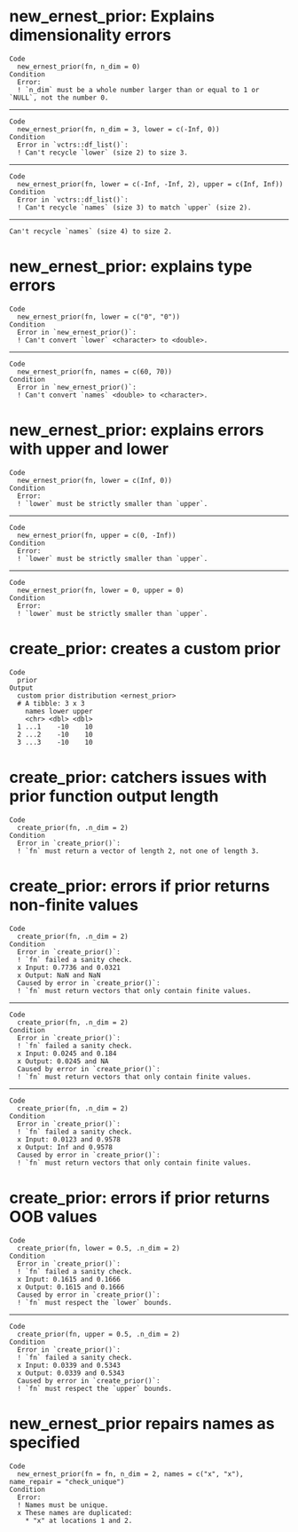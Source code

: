 # new_ernest_prior: Explains dimensionality errors

    Code
      new_ernest_prior(fn, n_dim = 0)
    Condition
      Error:
      ! `n_dim` must be a whole number larger than or equal to 1 or `NULL`, not the number 0.

---

    Code
      new_ernest_prior(fn, n_dim = 3, lower = c(-Inf, 0))
    Condition
      Error in `vctrs::df_list()`:
      ! Can't recycle `lower` (size 2) to size 3.

---

    Code
      new_ernest_prior(fn, lower = c(-Inf, -Inf, 2), upper = c(Inf, Inf))
    Condition
      Error in `vctrs::df_list()`:
      ! Can't recycle `names` (size 3) to match `upper` (size 2).

---

    Can't recycle `names` (size 4) to size 2.

# new_ernest_prior: explains type errors

    Code
      new_ernest_prior(fn, lower = c("0", "0"))
    Condition
      Error in `new_ernest_prior()`:
      ! Can't convert `lower` <character> to <double>.

---

    Code
      new_ernest_prior(fn, names = c(60, 70))
    Condition
      Error in `new_ernest_prior()`:
      ! Can't convert `names` <double> to <character>.

# new_ernest_prior: explains errors with upper and lower

    Code
      new_ernest_prior(fn, lower = c(Inf, 0))
    Condition
      Error:
      ! `lower` must be strictly smaller than `upper`.

---

    Code
      new_ernest_prior(fn, upper = c(0, -Inf))
    Condition
      Error:
      ! `lower` must be strictly smaller than `upper`.

---

    Code
      new_ernest_prior(fn, lower = 0, upper = 0)
    Condition
      Error:
      ! `lower` must be strictly smaller than `upper`.

# create_prior: creates a custom prior

    Code
      prior
    Output
      custom prior distribution <ernest_prior>
      # A tibble: 3 x 3
        names lower upper
        <chr> <dbl> <dbl>
      1 ...1    -10    10
      2 ...2    -10    10
      3 ...3    -10    10

# create_prior: catchers issues with prior function output length

    Code
      create_prior(fn, .n_dim = 2)
    Condition
      Error in `create_prior()`:
      ! `fn` must return a vector of length 2, not one of length 3.

# create_prior: errors if prior returns non-finite values

    Code
      create_prior(fn, .n_dim = 2)
    Condition
      Error in `create_prior()`:
      ! `fn` failed a sanity check.
      x Input: 0.7736 and 0.0321
      x Output: NaN and NaN
      Caused by error in `create_prior()`:
      ! `fn` must return vectors that only contain finite values.

---

    Code
      create_prior(fn, .n_dim = 2)
    Condition
      Error in `create_prior()`:
      ! `fn` failed a sanity check.
      x Input: 0.0245 and 0.184
      x Output: 0.0245 and NA
      Caused by error in `create_prior()`:
      ! `fn` must return vectors that only contain finite values.

---

    Code
      create_prior(fn, .n_dim = 2)
    Condition
      Error in `create_prior()`:
      ! `fn` failed a sanity check.
      x Input: 0.0123 and 0.9578
      x Output: Inf and 0.9578
      Caused by error in `create_prior()`:
      ! `fn` must return vectors that only contain finite values.

# create_prior: errors if prior returns OOB values

    Code
      create_prior(fn, lower = 0.5, .n_dim = 2)
    Condition
      Error in `create_prior()`:
      ! `fn` failed a sanity check.
      x Input: 0.1615 and 0.1666
      x Output: 0.1615 and 0.1666
      Caused by error in `create_prior()`:
      ! `fn` must respect the `lower` bounds.

---

    Code
      create_prior(fn, upper = 0.5, .n_dim = 2)
    Condition
      Error in `create_prior()`:
      ! `fn` failed a sanity check.
      x Input: 0.0339 and 0.5343
      x Output: 0.0339 and 0.5343
      Caused by error in `create_prior()`:
      ! `fn` must respect the `upper` bounds.

# new_ernest_prior repairs names as specified

    Code
      new_ernest_prior(fn = fn, n_dim = 2, names = c("x", "x"), name_repair = "check_unique")
    Condition
      Error:
      ! Names must be unique.
      x These names are duplicated:
        * "x" at locations 1 and 2.

